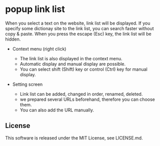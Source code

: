 # popup link list
When you select a text on the website, link list will be displayed. If you specify some dictionay site to the link list, you can search faster without copy & paste. When you press the escape (Esc) key, the link list will be hidden.

* Context menu (right click)
   * The link list is also displayed in the context menu.
   * Automatic display and manual display are possible.
   * You can select shift (Shift) key or control (Ctrl) key for manual display.

* Setting screen
   * Link list can be added, changed in order, renamed, deleted.
   * we prepared several URLs beforehand, therefore you can choose them.
   * You can also add the URL manually.

## License
This software is released under the MIT License, see LICENSE.md.
